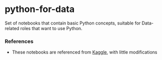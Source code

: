 # python-for-data
Set of notebooks that contain basic Python concepts, suitable for Data-related roles that want to use Python.

### References
- These notebooks are referenced from [Kaggle](https://www.kaggle.com/learn/python), with little modifications 
